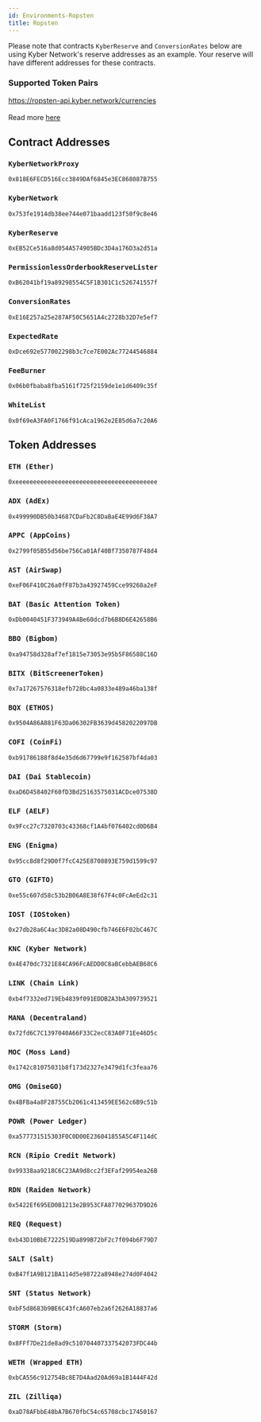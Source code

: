 ```yaml
---
id: Environments-Ropsten
title: Ropsten
---
```

[//]: # (tagline)
Please note that contracts `KyberReserve` and `ConversionRates` below are using Kyber Network's reserve addresses as an example. Your reserve will have different addresses for these contracts.

### Supported Token Pairs
https://ropsten-api.kyber.network/currencies <br><br>
Read more [here](api_abi-restfulapi.md#currencies)

## Contract Addresses
### `KyberNetworkProxy`
`0x818E6FECD516Ecc3849DAf6845e3EC868087B755`

### `KyberNetwork`
`0x753fe1914db38ee744e071baadd123f50f9c8e46`

### `KyberReserve`
`0xEB52Ce516a8d054A574905BDc3D4a176D3a2d51a`

### `PermissionlessOrderbookReserveLister`
`0xB62041bf19a89298554C5F1B301C1c526741557f`

### `ConversionRates`
`0xE16E257a25e287AF50C5651A4c2728b32D7e5ef7`

### `ExpectedRate`
`0xDce692e577002298b3c7ce7E002Ac77244546884`

### `FeeBurner`
`0x06b0fbaba8fba5161f725f2159de1e1d6409c35f`

### `WhiteList`
`0x0f69eA3FA0F1766f91cAca1962e2E85d6a7c20A6`

## Token Addresses
### `ETH (Ether)`
`0xeeeeeeeeeeeeeeeeeeeeeeeeeeeeeeeeeeeeeeee`

### `ADX (AdEx)`
`0x499990DB50b34687CDaFb2C8DaBaE4E99d6F38A7`

### `APPC (AppCoins)`
`0x2799f05B55d56be756Ca01Af40Bf7350787F48d4`

### `AST (AirSwap)`
`0xeF06F410C26a0fF87b3a43927459Cce99268a2eF`

### `BAT (Basic Attention Token)`
`0xDb0040451F373949A4Be60dcd7b6B8D6E42658B6`

### `BBO (Bigbom)`
`0xa94758d328af7ef1815e73053e95b5F86588C16D`

### `BITX (BitScreenerToken)`
`0x7a17267576318efb728bc4a0833e489a46ba138f`

### `BQX (ETHOS)`
`0x9504A86A881F63Da06302FB3639d4582022097DB`

### `COFI (CoinFi)`
`0xb91786188f8d4e35d6d67799e9f162587bf4da03`

### `DAI (Dai Stablecoin)`
`0xaD6D458402F60fD3Bd25163575031ACDce07538D`

### `ELF (AELF)`
`0x9Fcc27c7320703c43368cf1A4bf076402cd0D6B4`

### `ENG (Enigma)`
`0x95cc8d8f29D0f7fcC425E8708893E759d1599c97`

### `GTO (GIFTO)`
`0xe55c607d58c53b2B06A8E38f67F4c0FcAeEd2c31`

### `IOST (IOStoken)`
`0x27db28a6C4ac3D82a08D490cfb746E6F02bC467C`

### `KNC (Kyber Network)`
`0x4E470dc7321E84CA96FcAEDD0C8aBCebbAEB68C6`

### `LINK (Chain Link)`
`0xb4f7332ed719Eb4839f091EDDB2A3bA309739521`

### `MANA (Decentraland)`
`0x72fd6C7C1397040A66F33C2ecC83A0F71Ee46D5c`

### `MOC (Moss Land)`
`0x1742c81075031b8f173d2327e3479d1fc3feaa76`

### `OMG (OmiseGO)`
`0x4BFBa4a8F28755Cb2061c413459EE562c6B9c51b`

### `POWR (Power Ledger)`
`0xa577731515303F0C0D00E236041855A5C4F114dC`

### `RCN (Ripio Credit Network)`
`0x99338aa9218C6C23AA9d8cc2f3EFaf29954ea26B`

### `RDN (Raiden Network)`
`0x5422Ef695ED0B1213e2B953CFA877029637D9D26`

### `REQ (Request)`
`0xb43D10BbE7222519Da899B72bF2c7f094b6F79D7`

### `SALT (Salt)`
`0xB47f1A9B121BA114d5e98722a8948e274d0F4042`

### `SNT (Status Network)`
`0xbF5d8683b9BE6C43fcA607eb2a6f2626A18837a6`

### `STORM (Storm)`
`0x8FFf7De21de8ad9c510704407337542073FDC44b`

### `WETH (Wrapped ETH)`
`0xbCA556c912754Bc8E7D4Aad20Ad69a1B1444F42d`

### `ZIL (Zilliqa)`
`0xaD78AFbbE48bA7B670fbC54c65708cbc17450167`
